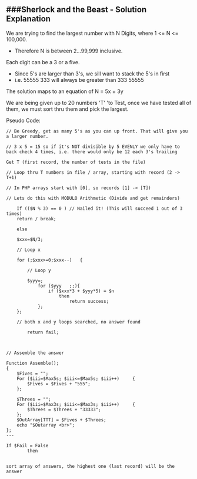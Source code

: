 ###Sherlock and the Beast - Solution Explanation
------------------------------------------------



We are trying to find the largest number with N Digits, where 1 <= N <= 100,000. 

- Therefore N is between 2...99,999 inclusive.

Each digit can be a 3 or a five.

- Since 5's are larger than 3's, we sill want to stack the 5's in first
- i.e. 55555 333 will always be greater than 333 55555

The solution maps to an equation of N = 5x + 3y

We are being given up to 20 numbers 'T' 'to Test, once we have tested all of them, we must sort thru them and pick the largest.

Pseudo Code:
	
	// Be Greedy, get as many 5's as you can up front. That will give you a larger number.
	
	// 3 x 5 = 15 so if it's NOT divisible by 5 EVENLY we only have to back check 4 times, i.e. there would only be 12 each 3's trailing

	Get T (first record, the number of tests in the file)

	// Loop thru T numbers in file / array, starting with record (2 -> T+1)
	
	// In PHP arrays start with [0], so records [1] -> [T])

	// Lets do this with MODULO Arithmetic (Divide and get remainders)
	
		If (($N % 3) == 0 ) // Nailed it! (This will succeed 1 out of 3 times)
		return / break;
		
		else
		
		$xxx=$N/3;
		
		// Loop x
		
		for (;$xxx>=0;$xxx--)	{
		
			// Loop y
			
			$yyy=;
				for ($yyy	;;){
					if ($xxx*3 + $yyy*5) = $n
						then
							return success;
				};
		};
		
		// both x and y loops searched, no answer found
		
			return fail;
		
		
		
	// Assemble the answer

	Function Assemble();
	{
		$Fives = "";
		For ($iii=$Max5s; $iii<=$Max5s; $iii++)		{
			$Fives = $Fives + "555";
		};
		
		$Threes = "";
		For ($iii=$Max3s; $iii<=$Max3s; $iii++)		{
			$Threes = $Threes + "33333";
		};
		$OutArray[TTT] = $Fives + $Threes;
		echo "$Outarray <br>";
	};
	---
	
	If $Fail = False 
			then
		
	
	sort array of answers, the highest one (last record) will be the answer
	
	
